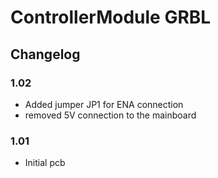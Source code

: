 # ControllerModule GRBL
## Changelog
### 1.02
- Added jumper JP1 for ENA connection
- removed 5V connection to the mainboard
### 1.01
- Initial pcb